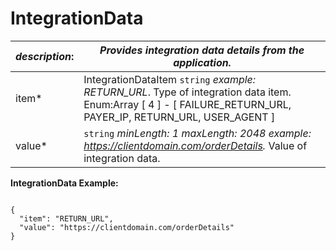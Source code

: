 
# IntegrationData

| *description*:   | *Provides integration data details from the application.*|
|----|----|
| item* |  IntegrationDataItem  ``` string ```  *example: RETURN_URL*. Type of integration data item. Enum:Array [ 4 ] - [ FAILURE_RETURN_URL, PAYER_IP, RETURN_URL, USER_AGENT ]|
| value* |   ``` string ```  *minLength: 1 maxLength: 2048 example: https://clientdomain.com/orderDetails.* Value of integration data.|

**IntegrationData Example:**

```{r}

{
  "item": "RETURN_URL",
  "value": "https://clientdomain.com/orderDetails"
}
```  





